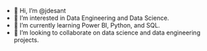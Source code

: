 - 👋 Hi, I’m @jdesant
- 👀 I’m interested in Data Engineering and Data Science.
- 🌱 I’m currently learning Power BI, Python, and SQL.
- 💞️ I’m looking to collaborate on data science and data engineering projects.

<!---
jdesant/jdesant is a ✨ special ✨ repository because its `README.md` (this file) appears on your GitHub profile.
You can click the Preview link to take a look at your changes.
--->
